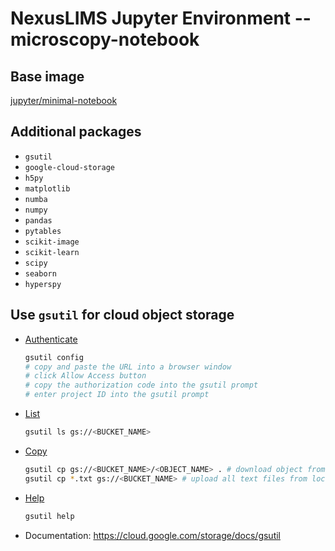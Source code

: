 # NexusLIMS Jupyter Environment -- microscopy-notebook

## Base image
[jupyter/minimal-notebook](https://jupyter-docker-stacks.readthedocs.io/en/latest/using/selecting.html#jupyter-minimal-notebook)

## Additional packages
- `gsutil`
- `google-cloud-storage`
- `h5py`
- `matplotlib`
- `numba`
- `numpy`
- `pandas`
- `pytables`
- `scikit-image`
- `scikit-learn`
- `scipy`
- `seaborn`
- `hyperspy`


## Use `gsutil` for cloud object storage
- [Authenticate](https://cloud.google.com/storage/docs/gsutil_install#creds-gsutil)
    ```bash
    gsutil config
    # copy and paste the URL into a browser window
    # click Allow Access button
    # copy the authorization code into the gsutil prompt
    # enter project ID into the gsutil prompt
    ```
- [List](https://cloud.google.com/storage/docs/gsutil/commands/ls)
    ```bash
    gsutil ls gs://<BUCKET_NAME>
- [Copy](https://cloud.google.com/storage/docs/gsutil/commands/cp)
    ```bash
    gsutil cp gs://<BUCKET_NAME>/<OBJECT_NAME> . # download object from cloud storage to local directory
    gsutil cp *.txt gs://<BUCKET_NAME> # upload all text files from local directory to a bucket
    ```
- [Help](https://cloud.google.com/storage/docs/gsutil/commands/help)
    ```bash
    gsutil help
    ```
- Documentation: https://cloud.google.com/storage/docs/gsutil
    